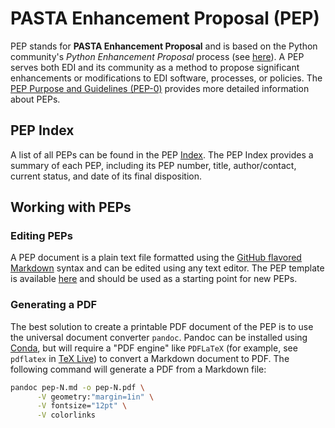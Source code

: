 # PASTA Enhancement Proposal (PEP)

PEP stands for **PASTA Enhancement Proposal** and is based on the Python community's *Python Enhancement Proposal* process (see [here](https://peps.python.org/pep-0001)). A PEP serves both EDI and its community as a method to propose significant enhancements or modifications to EDI software, processes, or policies. The [PEP Purpose and Guidelines (PEP-0)](peps/pep-0.md) provides more detailed information about PEPs.


## PEP Index
A list of all PEPs can be found in the PEP [Index](index.md). The PEP Index provides a summary of each PEP, including its PEP number, title, author/contact, current status, and date of its final disposition. 

## Working with PEPs

### Editing PEPs

A PEP document is a plain text file formatted using the [GitHub flavored Markdown](https://github.github.com/gfm/) syntax and can be edited using any text editor. The PEP template is available [here](pep-template.md) and should be used as a starting point for new PEPs.

### Generating a PDF

The best solution to create a printable PDF document of the PEP is to use the universal document converter `pandoc`. Pandoc can be installed using [Conda](https://docs.conda.io/en/latest/), but will require a "PDF engine" like `PDFLaTeX` (for example, see `pdflatex` in  [TeX Live](https://tug.org/texlive/)) to convert a Markdown document to PDF. The following command will generate a PDF from a Markdown file:

```bash
pandoc pep-N.md -o pep-N.pdf \
      -V geometry:"margin=1in" \
      -V fontsize="12pt" \
      -V colorlinks
```

